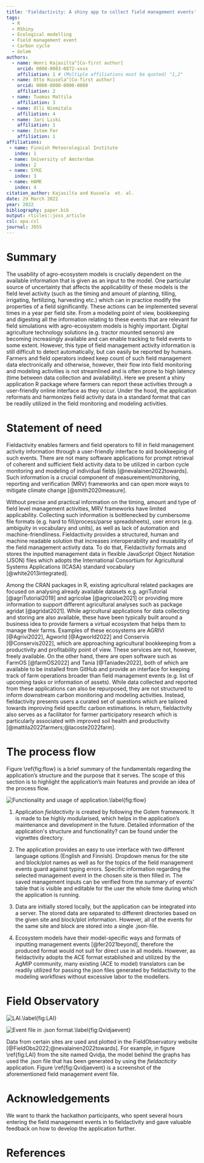 ```yaml
---
title: 'Fieldactivity: A shiny app to collect field management events'
tags:
  - R
  - RShiny
  - Ecological modelling
  - Field management event
  - Carbon cycle
  - Golem
authors:
  - name: Henri Kajasilta^[Co-first author]
    orcid: 0000-0003-0872-xxxx
    affiliation: 1 # (Multiple affiliations must be quoted) "1,2"
  - name: Otto Kuusela^[Co-first author]
    orcid: 0000-0000-0000-0000
    affiliation: 2
  - name: Tuomas Mattila
    affiliation: 3
  - name: Olli Niemitalo
    affiliation: 4
  - name: Jari Liski
    affiliation: 1
  - name: Istem Fer
    affiliation: 1
affiliations:
 - name: Finnish Meteorological Institute
   index: 1
 - name: University of Amsterdam
   index: 2
 - name: SYKE
   index: 3
 - name: HAMK
   index: 4
citation_author: Kajasilta and Kuusela  et. al.
date: 29 March 2022
year: 2022
bibliography: paper.bib
output: rticles::joss_article
csl: apa.csl
journal: JOSS
---
```



# Summary

The usability of agro-ecosystem models is crucially dependent on the available information that is given as an input to the model. One particular source of uncertainty that affects the applicability of these models is the field level activity (such as the timing and amount of planting, tilling, irrigating, fertilizing, harvesting etc.) which can in practice modify the properties of a field significantly. These actions can be implemented several times in a year per field site. From a modeling point of view, bookkeeping and digesting all the information relating to these events that are relevant for field simulations with agro-ecosystem models is highly important. Digital agriculture technology solutions (e.g. tractor mounted sensors) are becoming increasingly available and can enable tracking to field events to some extent. However, this type of field management activity information is still difficult to detect automatically, but can easily be reported by humans. Farmers and field operators indeed keep count of such field management data electronically and otherwise, however, their flow into field monitoring and modeling activities is not streamlined and is often prone to high latency (time between data collection and availability). Here we present a shiny application R package where farmers can report these activities through a user-friendly online interface as they occur. Under the hood, the application reformats and harmonizes field activity data in a standard format that can be readily utilized in the field monitoring and modeling activities.


# Statement of need

Fieldactivity enables farmers and field operators to fill in field management activity information through a user-friendly interface to aid bookkeeping of such events. There are not many software applications for prompt retrieval of coherent and sufficient field activity data to be utilized in carbon cycle monitoring and modeling of individual fields [@nevalainen2022towards]. Such information is a crucial component of measurement/monitoring, reporting and verification (MRV) frameworks and can open more ways to mitigate climate change [@smith2020measure].

Without precise and practical information on the timing, amount and type of field level management activities, MRV frameworks have limited applicability. Collecting such information is bottlenecked by cumbersome file formats (e.g. hard to fill/process/parse spreadsheets), user errors (e.g. ambiguity in vocabulary and units), as well as lack of automation and machine-friendliness. Fieldactivity provides a structured, human and machine readable solution that increases interoperability and reusability of the field management activity data. To do that, Fieldactivity formats and stores the inputted management data in flexible JavaScript Object Notation (JSON) files which adopts the International Consortium for Agricultural Systems Applications (ICASA) standard vocabulary [@white2013integrated].


Among the CRAN packages in R, existing agricultural related packages are focused on analysing already available datasets e.g. agriTutorial [@agriTutorial2019] and agricolae [@agricolae2021] or providing more information to support different agricultural analyses such as package agridat [@agridat2021]. While agricultural applications for data collecting and storing are also available, these have been typically built around a business idea to provide farmers a virtual ecosystem that helps them to manage their farms. Examples of these ecosystems are AGRIVI [@Agrivi2022], Agworld [@Agworld2022] and Conservis [@Conservis2022], which are approaching agricultural bookkeeping from a productivity and profitability point of view. These services are not, however, freely available. On the other hand, there are open software such as FarmOS [@farmOS2022] and Tania [@Taniadev2022], both of which are available to be installed from GitHub and provide an interface for keeping track of farm operations broader than field management events (e.g. list of upcoming tasks or information of assets). While data collected and reported from these applications can also be repurposed, they are not structured to inform downstream carbon monitoring and modeling activities. Instead, fieldactivity presents users a curated set of questions which are tailored towards improving field specific carbon estimations. In return, fieldactivity also serves as a facilitator for farmer participatory research which is particularly associated with improved soil health and productivity [@mattila2022farmers;@lacoste2022farm]. 

# The process flow

Figure \ref{fig:flow} is a brief summary of the fundamentals regarding the application’s structure and the purpose that it serves. The scope of this section is to highlight the application’s main features and provide an idea of the process flow.


![Functionality and usage of application.\label{fig:flow}](./images/4fields.png)


1) Application *fieldactivity* is created by following the Golem framework. It is made to be highly modularised, which helps in the application’s maintenance and development in the future. Detailed information of the application's structure and functionality? can be found under the vignettes directory.

2) The application provides an easy to use interface with two different language options (English and Finnish). Dropdown menus for the site and block/plot names as well as for the topics of the field management events guard against typing errors. Specific information regarding the selected management event in the chosen site is then filled in. The saved management inputs can be verified from the summary of events’ table that is visible and editable for the user the whole time during which the application is running.

3) Data are initially stored locally, but the application can be integrated into a server. The stored data are separated to different directories based on the given site and block/plot information. However, all of the events for the same site and block are stored into a single .json-file.

4) Ecosystem models have their model-specific ways and formats of inputting management events [@fer2021beyond], therefore the produced format would not suit for direct use in all models. However, as fieldactivity adopts the ACE format established and utilized by the AgMIP community, many existing (ACE to model) translators can be readily utilized for passing the json files generated by fieldactivity to the modeling workflows without excessive labor to the modellers.

# Field Observatory


![LAI.\label{fig:LAI}](./images/LAI_FieldObs.png)

![Event file in .json format.\label{fig:Qvidjaevent}](./images/eventjsonqvidja.png)

Data from certain sites are used and plotted in the FieldObservatory website [@FieldObs2022;@nevalainen2022towards]. For example, in figure \ref{fig:LAI}   from the site named Qvidja, the model behind the graphs has used the .json file that has been generated by using the *fieldacticity* application. Figure \ref{fig:Qvidjaevent} is a screenshot of the aforementioned field management event file.




# Acknowledgements

We want to thank the hackathon participants, who spent several hours entering the field management events in to fieldactivity and gave valuable feedback on how to develop the application further.

# References

